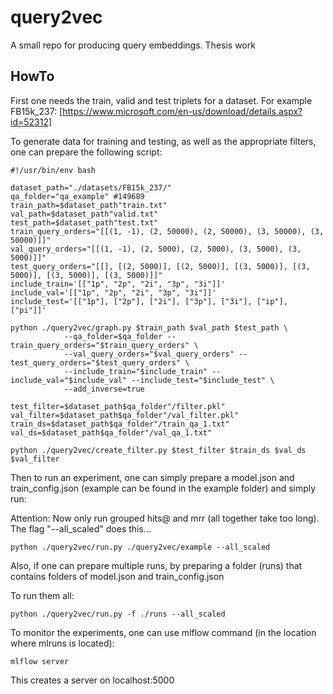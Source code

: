 # query2vec

A small repo for producing query embeddings. Thesis work

## HowTo

First one needs the train, valid and test triplets for a dataset. For example FB15k_237: [https://www.microsoft.com/en-us/download/details.aspx?id=52312]

To generate data for training and testing, as well as the appropriate filters,
one can prepare the following script:

```[bash]
#!/usr/bin/env bash

dataset_path="./datasets/FB15k_237/"
qa_folder="qa_example" #149689
train_path=$dataset_path"train.txt"
val_path=$dataset_path"valid.txt"
test_path=$dataset_path"test.txt"
train_query_orders="[[(1, -1), (2, 50000), (2, 50000), (3, 50000), (3, 50000)]]"
val_query_orders="[[(1, -1), (2, 5000), (2, 5000), (3, 5000), (3, 5000)]]"
test_query_orders="[[], [(2, 5000)], [(2, 5000)], [(3, 5000)], [(3, 5000)], [(3, 5000)], [(3, 5000)]]"
include_train='[["1p", "2p", "2i", "3p", "3i"]]'
include_val='[["1p", "2p", "2i", "3p", "3i"]]'
include_test='[["1p"], ["2p"], ["2i"], ["3p"], ["3i"], ["ip"], ["pi"]]'

python ./query2vec/graph.py $train_path $val_path $test_path \
            --qa_folder=$qa_folder --train_query_orders="$train_query_orders" \
            --val_query_orders="$val_query_orders" --test_query_orders="$test_query_orders" \
            --include_train="$include_train" --include_val="$include_val" --include_test="$include_test" \
            --add_inverse=true

test_filter=$dataset_path$qa_folder"/filter.pkl"
val_filter=$dataset_path$qa_folder"/val_filter.pkl"
train_ds=$dataset_path$qa_folder"/train_qa_1.txt"
val_ds=$dataset_path$qa_folder"/val_qa_1.txt"

python ./query2vec/create_filter.py $test_filter $train_ds $val_ds $val_filter
```

Then to run an experiment, one can simply prepare a model.json and train_config.json (example can be found in the example folder) and simply run:

Attention: Now only run grouped hits@ and mrr (all together take too long).
The flag "--all_scaled" does this...

```[shell]
python ./query2vec/run.py ./query2vec/example --all_scaled
```

Also, if one can prepare multiple runs, by preparing a folder (runs) that contains folders of model.json and train_config.json

To run them all:

```[shell]
python ./query2vec/run.py -f ./runs --all_scaled
```

To monitor the experiments, one can use mlflow command (in the location where mlruns is located):

```[shell]
mlflow server
```

This creates a server on localhost:5000
